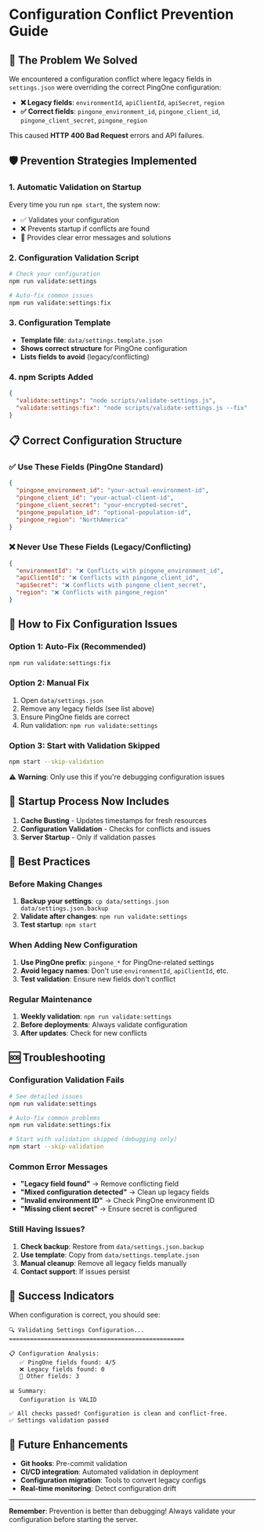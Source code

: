 # Configuration Conflict Prevention Guide

## 🚨 **The Problem We Solved**

We encountered a configuration conflict where legacy fields in `settings.json` were overriding the correct PingOne configuration:

- **❌ Legacy fields**: `environmentId`, `apiClientId`, `apiSecret`, `region`
- **✅ Correct fields**: `pingone_environment_id`, `pingone_client_id`, `pingone_client_secret`, `pingone_region`

This caused **HTTP 400 Bad Request** errors and API failures.

## 🛡️ **Prevention Strategies Implemented**

### 1. **Automatic Validation on Startup**
Every time you run `npm start`, the system now:
- ✅ Validates your configuration
- ❌ Prevents startup if conflicts are found
- 🔧 Provides clear error messages and solutions

### 2. **Configuration Validation Script**
```bash
# Check your configuration
npm run validate:settings

# Auto-fix common issues
npm run validate:settings:fix
```

### 3. **Configuration Template**
- **Template file**: `data/settings.template.json`
- **Shows correct structure** for PingOne configuration
- **Lists fields to avoid** (legacy/conflicting)

### 4. **npm Scripts Added**
```json
{
  "validate:settings": "node scripts/validate-settings.js",
  "validate:settings:fix": "node scripts/validate-settings.js --fix"
}
```

## 📋 **Correct Configuration Structure**

### ✅ **Use These Fields (PingOne Standard)**
```json
{
  "pingone_environment_id": "your-actual-environment-id",
  "pingone_client_id": "your-actual-client-id",
  "pingone_client_secret": "your-encrypted-secret",
  "pingone_population_id": "optional-population-id",
  "pingone_region": "NorthAmerica"
}
```

### ❌ **Never Use These Fields (Legacy/Conflicting)**
```json
{
  "environmentId": "❌ Conflicts with pingone_environment_id",
  "apiClientId": "❌ Conflicts with pingone_client_id",
  "apiSecret": "❌ Conflicts with pingone_client_secret",
  "region": "❌ Conflicts with pingone_region"
}
```

## 🔧 **How to Fix Configuration Issues**

### **Option 1: Auto-Fix (Recommended)**
```bash
npm run validate:settings:fix
```

### **Option 2: Manual Fix**
1. Open `data/settings.json`
2. Remove any legacy fields (see list above)
3. Ensure PingOne fields are correct
4. Run validation: `npm run validate:settings`

### **Option 3: Start with Validation Skipped**
```bash
npm start --skip-validation
```
⚠️ **Warning**: Only use this if you're debugging configuration issues

## 🚀 **Startup Process Now Includes**

1. **Cache Busting** - Updates timestamps for fresh resources
2. **Configuration Validation** - Checks for conflicts and issues
3. **Server Startup** - Only if validation passes

## 📝 **Best Practices**

### **Before Making Changes**
1. **Backup your settings**: `cp data/settings.json data/settings.json.backup`
2. **Validate after changes**: `npm run validate:settings`
3. **Test startup**: `npm start`

### **When Adding New Configuration**
1. **Use PingOne prefix**: `pingone_*` for PingOne-related settings
2. **Avoid legacy names**: Don't use `environmentId`, `apiClientId`, etc.
3. **Test validation**: Ensure new fields don't conflict

### **Regular Maintenance**
1. **Weekly validation**: `npm run validate:settings`
2. **Before deployments**: Always validate configuration
3. **After updates**: Check for new conflicts

## 🆘 **Troubleshooting**

### **Configuration Validation Fails**
```bash
# See detailed issues
npm run validate:settings

# Auto-fix common problems
npm run validate:settings:fix

# Start with validation skipped (debugging only)
npm start --skip-validation
```

### **Common Error Messages**
- **"Legacy field found"** → Remove conflicting field
- **"Mixed configuration detected"** → Clean up legacy fields
- **"Invalid environment ID"** → Check PingOne environment ID
- **"Missing client secret"** → Ensure secret is configured

### **Still Having Issues?**
1. **Check backup**: Restore from `data/settings.json.backup`
2. **Use template**: Copy from `data/settings.template.json`
3. **Manual cleanup**: Remove all legacy fields manually
4. **Contact support**: If issues persist

## 🎯 **Success Indicators**

When configuration is correct, you should see:
```
🔍 Validating Settings Configuration...
==================================================

📋 Configuration Analysis:
   ✅ PingOne fields found: 4/5
   ❌ Legacy fields found: 0
   🔧 Other fields: 3

📊 Summary:
   Configuration is VALID

✅ All checks passed! Configuration is clean and conflict-free.
✅ Settings validation passed
```

## 🔮 **Future Enhancements**

- **Git hooks**: Pre-commit validation
- **CI/CD integration**: Automated validation in deployment
- **Configuration migration**: Tools to convert legacy configs
- **Real-time monitoring**: Detect configuration drift

---

**Remember**: Prevention is better than debugging! Always validate your configuration before starting the server.
